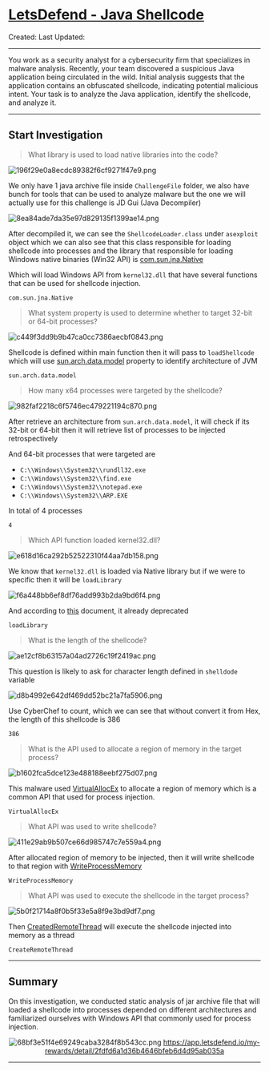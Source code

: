 # [LetsDefend - Java Shellcode](https://app.letsdefend.io/challenge/java-shellcode)
Created: 
Last Updated: 
* * *
You work as a security analyst for a cybersecurity firm that specializes in malware analysis. Recently, your team discovered a suspicious Java application being circulated in the wild. Initial analysis suggests that the application contains an obfuscated shellcode, indicating potential malicious intent. Your task is to analyze the Java application, identify the shellcode, and analyze it.

* * *
## Start Investigation
>What library is used to load native libraries into the code?

![196f29e0a8ecdc89382f6cf9271f47e9.png](../../_resources/196f29e0a8ecdc89382f6cf9271f47e9.png)

We only have 1 java archive file inside `ChallengeFile` folder, we also have bunch for tools that can be used to analyze malware but the one we will actually use for this challenge is JD Gui (Java Decompiler) 

![8ea84ade7da35e97d829135f1399ae14.png](../../_resources/8ea84ade7da35e97d829135f1399ae14.png)

After decompiled it, we can see the `ShellcodeLoader.class` under `asexploit` object which we can also see that this class responsible for loading shellcode into processes and the library that responsible for loading Windows native binaries (Win32 API) is [com.sun.jna.Native](https://java-native-access.github.io/jna/4.2.1/com/sun/jna/Native.html)

Which will load Windows API from `kernel32.dll` that have several functions that can be used for shellcode injection.

```
com.sun.jna.Native
```

>What system property is used to determine whether to target 32-bit or 64-bit processes?

![c449f3dd9b9b47ca0cc7386aecbf0843.png](../../_resources/c449f3dd9b9b47ca0cc7386aecbf0843.png)

Shellcode is defined within main function then it will pass to `loadShellcode` which will use [sun.arch.data.model](https://www.baeldung.com/java-detect-jvm-64-or-32-bit) property to identify architecture of JVM 

```
sun.arch.data.model
```

>How many x64 processes were targeted by the shellcode?

![982faf2218c6f5746ec479221194c870.png](../../_resources/982faf2218c6f5746ec479221194c870.png)

After retrieve an architecture from `sun.arch.data.model`, it will check if its 32-bit or 64-bit then it will retrieve list of processes to be injected retrospectively 
 
And 64-bit processes that were targeted are  
- `C:\\Windows\\System32\\rundll32.exe`
-  `C:\\Windows\\System32\\find.exe`
-  `C:\\Windows\\System32\\notepad.exe`
-  `C:\\Windows\\System32\\ARP.EXE`

In total of 4 processes

```
4
```

>Which API function loaded kernel32.dll?

![e618d16ca292b52522310f44aa7db158.png](../../_resources/e618d16ca292b52522310f44aa7db158.png)

We know that `kernel32.dll` is loaded via Native library but if we were to specific then it will be `loadLibrary`

![f6a448bb6ef8df76add993b2da9bd6f4.png](../../_resources/f6a448bb6ef8df76add993b2da9bd6f4.png)

And according to [this](https://java-native-access.github.io/jna/5.3.1/javadoc/com/sun/jna/Native.html) document, it already deprecated

```
loadLibrary
```

>What is the length of the shellcode?

![ae12cf8b63157a04ad2726c19f2419ac.png](../../_resources/ae12cf8b63157a04ad2726c19f2419ac.png)

This question is likely to ask for character length defined in `shelldode` variable 

![d8b4992e642df469dd52bc21a7fa5906.png](../../_resources/d8b4992e642df469dd52bc21a7fa5906.png)

Use CyberChef to count, which we can see that without convert it from Hex, the length of this shellcode is 386

```
386
```

>What is the API used to allocate a region of memory in the target process?

![b1602fca5dce123e488188eebf275d07.png](../../_resources/b1602fca5dce123e488188eebf275d07.png)

This malware used [VirtualAllocEx](https://learn.microsoft.com/en-us/windows/win32/api/memoryapi/nf-memoryapi-virtualallocex) to allocate a region of memory which is a common API that used for process injection.

```
VirtualAllocEx
```

>What API was used to write shellcode?

![411e29ab9b507ce66d985747c7e559a4.png](../../_resources/411e29ab9b507ce66d985747c7e559a4.png)

After allocated region of memory to be injected, then it will write shellcode to that region with [WriteProcessMemory](https://learn.microsoft.com/en-us/windows/win32/api/memoryapi/nf-memoryapi-writeprocessmemory)

```
WriteProcessMemory
```

>What API was used to execute the shellcode in the target process?

![5b0f21714a8f0b5f33e5a8f9e3bd9df7.png](../../_resources/5b0f21714a8f0b5f33e5a8f9e3bd9df7.png)

Then [CreatedRemoteThread](https://learn.microsoft.com/en-us/windows/win32/api/processthreadsapi/nf-processthreadsapi-createremotethread) will execute the shellcode injected into memory as a thread

```
CreateRemoteThread
```
* * *
## Summary
On this investigation, we conducted static analysis of jar archive file that will loaded a shellcode into processes depended on different architectures and familiarized ourselves with Windows API that commonly used for process injection.

<div align=center>

![68bf3e51f4e69249caba3284f8b543cc.png](../../_resources/68bf3e51f4e69249caba3284f8b543cc.png)
https://app.letsdefend.io/my-rewards/detail/2fdfd6a1d36b4646bfeb6d4d95ab035a
</div>

* * *
